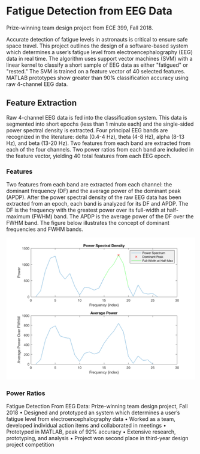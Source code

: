# Fatigue Detection from EEG Data
Prize-winning team design project from ECE 399, Fall 2018.

Accurate detection of fatigue levels in astronauts is critical to ensure safe space travel. This project outlines the design of a software-based system which determines a user’s fatigue level from electroencephalography (EEG) data in real time. The algorithm uses support vector machines (SVM) with a linear kernel to classify a short sample of EEG data as either "fatigued" or "rested." The SVM is trained on a feature vector of 40 selected features. MATLAB prototypes show greater than 90% classification accuracy using raw 4-channel EEG data.

## Feature Extraction
Raw 4-channel EEG data is fed into the classification system. This data is segmented into short epochs (less than 1 minute each) and the single-sided power spectral density is extracted. Four principal EEG bands are recognized in the literature: delta (0.4-4 Hz), theta (4-8 Hz), alpha (8-13 Hz), and beta (13-20 Hz). Two features from each band are extracted from each of the four channels. Two power ratios from each band are included in the feature vector, yielding 40 total features from each EEG epoch.

### Features
Two features from each band are extracted from each channel: the dominant frequency (DF) and the average power of the dominant peak (APDP). After the power spectral density of the raw EEG data has been extracted from an epoch, each band is analyzed for its DF and APDP. The DF is the frequency with the greatest power over its full-width at half-maximum (FWHM) band. The APDP is the average power of the DF over the FWHM band. The figure below illustrates the concept of dominant frequencies and FWHM bands.

![Alt text](DFAPDP.png?raw=true "DF and APDP Visualized.")

### Power Ratios


Fatigue Detection From EEG Data: Prize-winning team design project, Fall 2018
• Designed and prototyped an system which determines a user’s fatigue level from
electroencephalography data
• Worked as a team, developed individual action items and collaborated in meetings
• Prototyped in MATLAB, peak of 92% accuracy
• Extensive research, prototyping, and analysis
• Project won second place in third-year design project competition
